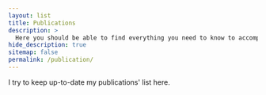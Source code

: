 ```yaml
---
layout: list
title: Publications
description: >
  Here you should be able to find everything you need to know to accomplish the most common tasks when blogging with Hydejack.
hide_description: true
sitemap: false
permalink: /publication/
---
```


I try to keep up-to-date my publications' list here.


















[comment]: <> (## Getting started)

[comment]: <> (* [Install]{:.heading.flip-title} --- How to install and run Hydejack.)

[comment]: <> (* [Upgrade]{:.heading.flip-title} --- You can skip this if you haven't used Hydejack before.)

[comment]: <> (* [Config]{:.heading.flip-title} --- Once Jekyll is running you can start editing your config file.)

[comment]: <> ({:.related-posts.faded})

[comment]: <> (## Using Hydejack)

[comment]: <> (* [Basics]{:.heading.flip-title} --- How to add different types of content.)

[comment]: <> (* [Writing]{:.heading.flip-title} --- Producing markdown content for Hydejack.)

[comment]: <> (* [Scripts]{:.heading.flip-title} --- How to include 3rd party scripts on your site.)

[comment]: <> (* [Build]{:.heading.flip-title} --- How to build the static files for deployment.)

[comment]: <> (* [Advanced]{:.heading.flip-title} --- Guides for more advanced tasks.)

[comment]: <> ({:.related-posts.faded})

[comment]: <> (## Other)

[comment]: <> (* [LICENSE]{:.heading.flip-title} --- The license of this project.)

[comment]: <> (* [NOTICE]{:.heading.flip-title} --- Parts of this program are provided under separate licenses.)

[comment]: <> (* [CHANGELOG]{:.heading.flip-title} --- Version history of Hydejack.)

[comment]: <> ({:.related-posts.faded})

[comment]: <> ([install]: install.md)

[comment]: <> ([upgrade]: upgrade.md)

[comment]: <> ([config]: config.md)

[comment]: <> ([basics]: basics.md)

[comment]: <> ([writing]: writing.md)

[comment]: <> ([scripts]: scripts.md)

[comment]: <> ([build]: build.md)

[comment]: <> ([advanced]: advanced.md)

[comment]: <> ([LICENSE]: ../LICENSE.md)

[comment]: <> ([NOTICE]: ../NOTICE.md)

[comment]: <> ([CHANGELOG]: ../CHANGELOG.md)
